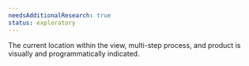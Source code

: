 ```yaml
---
needsAdditionalResearch: true
status: exploratory
---
```


The current location within the <a>view</a>, multi-step <a>process</a>, and <a>product</a> is visually and <a>programmatically indicated</a>.
